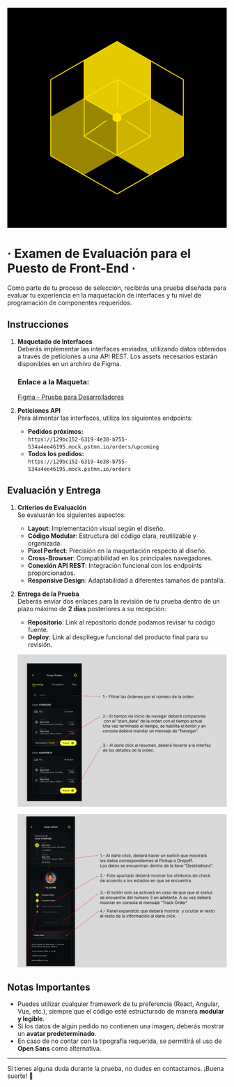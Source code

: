 ![BEGO](./assets/BEGO.png)
# &middot; Examen de Evaluación para el Puesto de Front-End &middot;

Como parte de tu proceso de selección, recibirás una prueba diseñada para evaluar tu experiencia en la maquetación de interfaces y tu nivel de programación de componentes requeridos.

## Instrucciones

1. **Maquetado de Interfaces**  
   Deberás implementar las interfaces enviadas, utilizando datos obtenidos a través de peticiones a una API REST. Los assets necesarios estarán disponibles en un archivo de Figma.

   ### Enlace a la Maqueta:
   [Figma - Prueba para Desarrolladores](https://www.figma.com/design/a3ZLOVSXnQliLKNloQoXN1/Prueba-Devs?node-id=0-1&t=X0XF6OQZqiBiTN8Z-1)

2. **Peticiones API**  
   Para alimentar las interfaces, utiliza los siguientes endpoints:  
   - **Pedidos próximos:**  
     `https://129bc152-6319-4e38-b755-534a4ee46195.mock.pstmn.io/orders/upcoming`  
   - **Todos los pedidos:**  
     `https://129bc152-6319-4e38-b755-534a4ee46195.mock.pstmn.io/orders`

## Evaluación y Entrega

1. **Criterios de Evaluación**  
   Se evaluarán los siguientes aspectos:  
   - **Layout**: Implementación visual según el diseño.  
   - **Código Modular**: Estructura del código clara, reutilizable y organizada.  
   - **Pixel Perfect**: Precisión en la maquetación respecto al diseño.  
   - **Cross-Browser**: Compatibilidad en los principales navegadores.  
   - **Conexión API REST**: Integración funcional con los endpoints proporcionados.  
   - **Responsive Design**: Adaptabilidad a diferentes tamaños de pantalla.

2. **Entrega de la Prueba**  
   Deberás enviar dos enlaces para la revisión de tu prueba dentro de un plazo máximo de **2 días** posteriores a su recepción:  
   - **Repositorio**: Link al repositorio donde podamos revisar tu código fuente.  
   - **Deploy**: Link al despliegue funcional del producto final para su revisión.  

   ![Instrucciones 1](./assets/Instrucciones-1.png)
   
   ![Instrucciones 2](./assets/Instrucciones-2.png)

## Notas Importantes

- Puedes utilizar cualquier framework de tu preferencia (React, Angular, Vue, etc.), siempre que el código esté estructurado de manera **modular y legible**.
- Si los datos de algún pedido no contienen una imagen, deberás mostrar un **avatar predeterminado**.
- En caso de no contar con la tipografía requerida, se permitirá el uso de **Open Sans** como alternativa.

--- 

Si tienes alguna duda durante la prueba, no dudes en contactarnos. ¡Buena suerte! 🚀